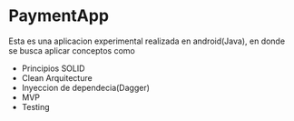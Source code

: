 # PaymentApp

Esta es una aplicacion experimental realizada en android(Java), en donde se busca aplicar conceptos como 

- Principios SOLID
- Clean Arquitecture
- Inyeccion de dependecia(Dagger)
- MVP
- Testing 
